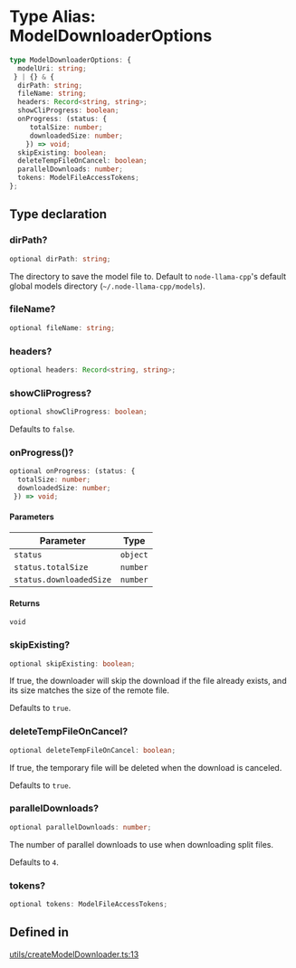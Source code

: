 # Type Alias: ModelDownloaderOptions

```ts
type ModelDownloaderOptions: {
  modelUri: string;
 } | {} & {
  dirPath: string;
  fileName: string;
  headers: Record<string, string>;
  showCliProgress: boolean;
  onProgress: (status: {
     totalSize: number;
     downloadedSize: number;
    }) => void;
  skipExisting: boolean;
  deleteTempFileOnCancel: boolean;
  parallelDownloads: number;
  tokens: ModelFileAccessTokens;
};
```

## Type declaration

### dirPath?

```ts
optional dirPath: string;
```

The directory to save the model file to.
Default to `node-llama-cpp`'s default global models directory (`~/.node-llama-cpp/models`).

### fileName?

```ts
optional fileName: string;
```

### headers?

```ts
optional headers: Record<string, string>;
```

### showCliProgress?

```ts
optional showCliProgress: boolean;
```

Defaults to `false`.

### onProgress()?

```ts
optional onProgress: (status: {
  totalSize: number;
  downloadedSize: number;
 }) => void;
```

#### Parameters

| Parameter | Type |
| ------ | ------ |
| `status` | `object` |
| `status.totalSize` | `number` |
| `status.downloadedSize` | `number` |

#### Returns

`void`

### skipExisting?

```ts
optional skipExisting: boolean;
```

If true, the downloader will skip the download if the file already exists, and its size matches the size of the remote file.

Defaults to `true`.

### deleteTempFileOnCancel?

```ts
optional deleteTempFileOnCancel: boolean;
```

If true, the temporary file will be deleted when the download is canceled.

Defaults to `true`.

### parallelDownloads?

```ts
optional parallelDownloads: number;
```

The number of parallel downloads to use when downloading split files.

Defaults to `4`.

### tokens?

```ts
optional tokens: ModelFileAccessTokens;
```

## Defined in

[utils/createModelDownloader.ts:13](https://github.com/withcatai/node-llama-cpp/blob/6405ee945e792651123189aae2612212095765b6/src/utils/createModelDownloader.ts#L13)
